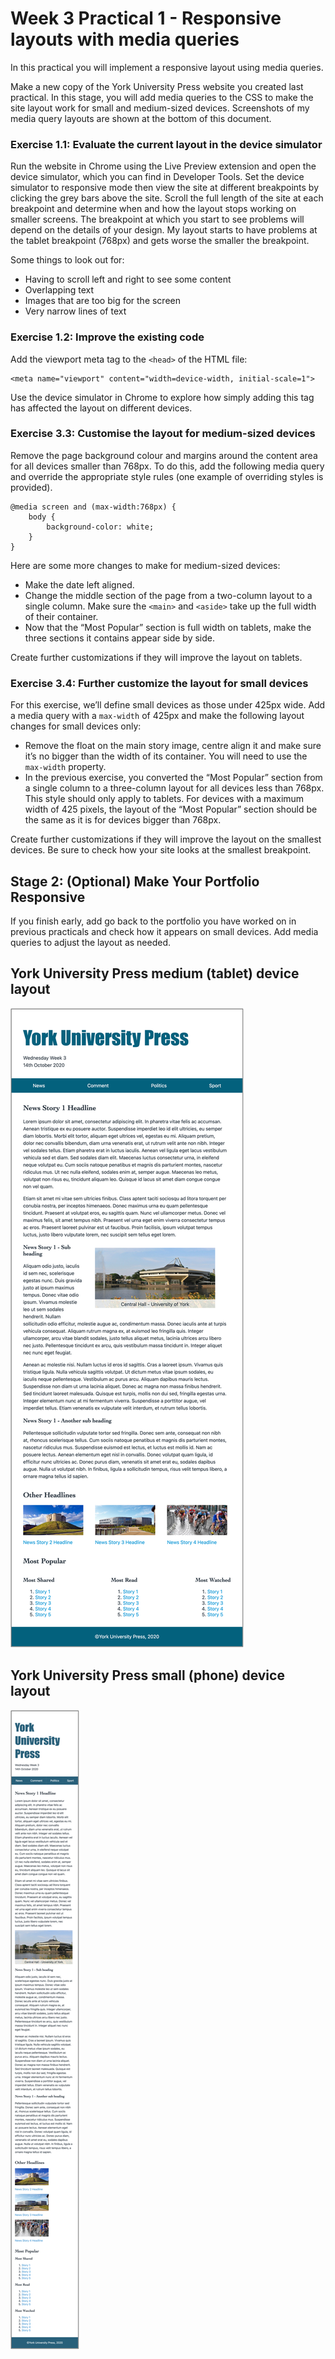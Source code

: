 # Week 3 Practical 1 - Responsive layouts with media queries

In this practical you will implement a responsive layout using media queries.

Make a new copy of the York University Press website you created last practical. In this stage, you will add media queries to the CSS to make the site layout work for small and medium-sized devices. Screenshots of my media query layouts are shown at the bottom of this document.

### Exercise 1.1: Evaluate the current layout in the device simulator
Run the website in Chrome using the Live Preview extension and open the device simulator, which you can find in Developer Tools. Set the device simulator to responsive mode then view the site at different breakpoints by clicking the grey bars above the site. Scroll the full length of the site at each breakpoint and determine when and how the layout stops working on smaller screens. The breakpoint at which you start to see problems will depend on the details of your design. My layout starts to have problems at the tablet breakpoint (768px) and gets worse the smaller the breakpoint.

Some things to look out for:
- Having to scroll left and right to see some content
- Overlapping text
- Images that are too big for the screen
- Very narrow lines of text

### Exercise 1.2: Improve the existing code
Add the viewport meta tag to the `<head>` of the HTML file:
```
<meta name="viewport" content="width=device-width, initial-scale=1">
```

Use the device simulator in Chrome to explore how simply adding this tag has affected the layout on different devices.

### Exercise 3.3: Customise the layout for medium-sized devices
Remove the page background colour and margins around the content area for all devices smaller than 768px. To do this, add the following media query and override the appropriate style rules (one example of overriding styles is provided).
```
@media screen and (max-width:768px) {
    body {
        background-color: white;
    }
}
```
Here are some more changes to make for medium-sized devices:
- Make the date left aligned.
- Change the middle section of the page from a two-column layout to a single column. Make sure the `<main>` and `<aside>` take up the full width of their container.
- Now that the “Most Popular” section is full width on tablets, make the three sections it contains appear side by side.

Create further customizations if they will improve the layout on tablets.

### Exercise 3.4: Further customize the layout for small devices
For this exercise, we’ll define small devices as those under 425px wide. Add a media query with a `max-width` of 425px and make the following layout changes for small devices only:
- Remove the float on the main story image, centre align it and make sure it’s no bigger than the width of its container. You will need to use the `max-width` property.
- In the previous exercise, you converted the “Most Popular” section from a single column to a three-column layout for all devices less than 768px. This style should only apply to tablets. For devices with a maximum width of 425 pixels, the layout of the “Most Popular” section should be the same as it is for devices bigger than 768px.

Create further customizations if they will improve the layout on the smallest devices. Be sure to check how your site looks at the smallest breakpoint.

## Stage 2: (Optional) Make Your Portfolio Responsive
If you finish early, add go back to the portfolio you have worked on in previous practicals and check how it appears on small devices. Add media queries to adjust the layout as needed.

## York University Press medium (tablet) device layout
![The York University Press web page optimised for medium sized devices](https://github.com/IM-WADD/Week3Practical1/blob/main/assets/tablet.png)

## York University Press small (phone) device layout
![The York University Press web page optimised for small sized devices](https://github.com/IM-WADD/Week3Practical1/blob/main/assets/phone.png)
